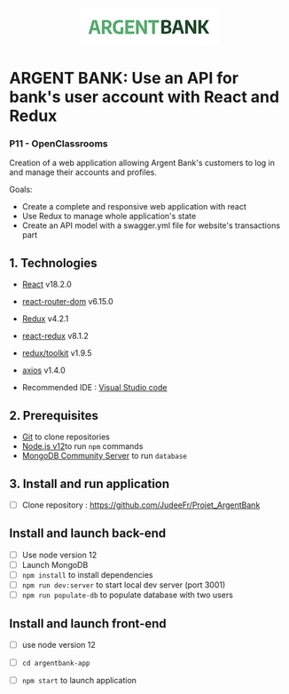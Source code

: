 <br/>
<p align="center"><img src="https://github.com/JudeeFr/Projet_ArgentBank/blob/main/argentbank-app/src/assets/img/argentBankLogo.png?raw=true" alt="Logo Argent Bank" /></p>

# ARGENT BANK: Use an API for bank's user account with React and Redux

 ### P11 - OpenClassrooms
  
Creation of a web application allowing Argent Bank's customers to log in and manage their accounts and profiles.

Goals:
- Create a complete and responsive web application with react
- Use Redux to manage whole application's state
- Create an API model with a swagger.yml file for website's transactions part


## 1. Technologies

-  [React](https://reactjs.org/) v18.2.0  
-  [react-router-dom](https://reactrouter.com/web/guides/quick-start) v6.15.0 
-  [Redux](https://redux.js.org/introduction/getting-started) v4.2.1 
-  [react-redux](https://react-redux.js.org/introduction/getting-started) v8.1.2  
-  [redux/toolkit](https://redux-toolkit.js.org/introduction/getting-started) v1.9.5
-  [axios](https://www.npmjs.com/package/axios) v1.4.0 

- Recommended IDE : [Visual Studio code](https://code.visualstudio.com/)
   
## 2. Prerequisites

- [Git](https://git-scm.com/) to clone repositories
- [Node.js v12](https://nodejs.org/en/)to run `npm` commands
- [MongoDB Community Server](https://www.mongodb.com/try/download/community) to run `database`

## 3. Install and run application
- [ ] Clone repository : https://github.com/JudeeFr/Projet_ArgentBank

## Install and launch back-end
- [ ] Use node version 12
- [ ] Launch MongoDB
- [ ] `npm install` to install dependencies
- [ ] `npm run dev:server` to start local dev server (port 3001)  
- [ ] `npm run populate-db` to populate database with two users

## Install and launch front-end
- [ ] use node version 12
- [ ] `cd argentbank-app`
- [ ] `npm start` to launch application






